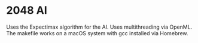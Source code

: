 # 2048 AI
Uses the Expectimax algorithm for the AI. Uses multithreading via OpenML. The makefile works on a macOS system with gcc installed via Homebrew.
